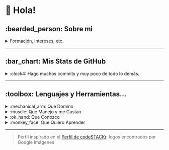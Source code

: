 # :wave: Hola!

<section>
  <h2>
    :bearded_person: Sobre mi
  </h2>
  <details>
    <summary> 
      Formación, intereses, etc. 
    </summary>
    <lu>
      <li>
        :robot: Soy estudiante de Pregrado de Ingenirería Civil en Computación con  Major en Sistemas Autónomos y Robóticos, y Minor de Profundidad en Automatización e Inteligencia Computacional(Area de Control y Automatización).
      </li>
      <li>
        :smiley_cat: Me encanta todo lo relacionado con ciencias de la computación y su implementación en problemas reales del dia a dia. 
      </li>
      <li>
        :mag_right: Busco oportunidades para aplicar todo lo que he aprendido sin importar la escala, industria o campo al cual se aplique.
      </li>
      <li>
        :dart: Mis objetivos para este 2020 son completar los cursos de mi semestre en la universidad y conseguir una práctica profesional para el 2021.
      </li>
      <li>
        :tada: Me encanta jugar Tennis, hacer ejercicio, cocinar sin lavar los platos, y jugar CATAN con amigos.
      </li>
    </lu>
  </details>
</section>

***

<section>
  <h2>
    :bar_chart: Mis Stats de GitHub
  </h2>
  <details>
    <summary>
      :clock4: Hago muchos commits y muy poco de todo lo demás.
    </summary>
    <img 
      alt="GitHub Stats"
      src="https://github-readme-stats.vercel.app/api?username=HenryBlairG&count_private=true&show_icons=true"
    />
  </details>
</section>

***

<section>
  <h2>
    :toolbox: Lenguajes y Herramientas...
  </h2>
  <details>
    <summary>
      :mechanical_arm: Que Domino
    </summary>
    <img 
      alt="Python"
      height=100px
      src="https://seeklogo.com/images/P/python-logo-A32636CAA3-seeklogo.com.png"
    />
    <img 
      alt="Terminal"
      height=100px
      src="https://camo.githubusercontent.com/bbfa2a5c01460358f6e1d761b08211d2be318447/687474703a2f2f656c656d656e746172792e696f2f696d616765732f646f63732f68756d616e2d696e746572666163652d67756964656c696e65732f69636f6e732f36342f7574696c69746965732d7465726d696e616c2e737667"
    />
    <img 
      alt="Git"
      height=100px
      src="https://raw.githubusercontent.com/github/explore/80688e429a7d4ef2fca1e82350fe8e3517d3494d/topics/git/git.png"
    />
    <img 
      alt="VS Code"
      height=100px
      src="https://raw.githubusercontent.com/github/explore/80688e429a7d4ef2fca1e82350fe8e3517d3494d/topics/visual-studio-code/visual-studio-code.png"
    />
    <img 
    alt="Colaboratory"
    height=100px
    src="https://colab.research.google.com/img/colab_favicon.ico"
    />
    <img 
    alt="Latex Overleaf"
    height=100px
    src="https://cdn.overleaf.com/img/ol-brand/overleaf_og_logo.png"
    />
  </details>
  <details>
    <summary>
      :muscle: Que Manejo y me Gustan
    </summary>
    <img 
      alt="Pytorch"
      height=100px
      src="https://static.nvidiagrid.net/ngc/containers/pytorch-logo-light.png"
    />
    <img 
      alt="Flask"
      height=100px
      src="https://codersera.com/blog/wp-content/uploads/2019/06/flask-1.png"
    />
    <img 
      alt="C"
      height=100px
      src="https://seeklogo.com/images/C/c-programming-language-logo-9B32D017B1-seeklogo.com.png"
    />
    <img 
      alt="C++"
      height=100px
      src="https://ourcodeworld.com/public-media/gallery/categorielogo-5a284afe1346e.png"
    />
    <img 
      alt="Arduino"
      height=100px
      src="https://cdn.iconscout.com/icon/free/png-256/arduino-4-569256.png"
    />
    <img 
      alt="Html"
      height=100px
      src="https://cdn.iconscout.com/icon/free/png-256/html5-40-1175193.png"
    />
    <img 
      alt="PostgreSQL"
      height=100px
      src="https://raw.githubusercontent.com/0install/0install.de-feeds/master/pgAdmin3.png"
    />
    <img 
      alt="MongoDB"
      height=100px
      src="https://infinapps.com/wp-content/uploads/2018/10/mongodb-logo.png"
    />
    <img 
      alt="Jupyter"
      height=100px
      src="https://miro.medium.com/max/1036/1*FogMIj4gYwp3fTHLZuwavQ.png"
    />
    <img 
      alt="EC2"
      height=100px
      src="https://cdn.iconscout.com/icon/free/png-256/aws-282739.png"
    />
    <img 
      alt="Heroku"
      height=100px
      src="https://cdn.iconscout.com/icon/free/png-256/heroku-5-569467.png"
    />
    <img 
      alt="Docker"
      height=100px
      src="https://d2eip9sf3oo6c2.cloudfront.net/tags/images/000/000/947/square_256/docker%282%29.png"
    />
    <img 
      alt="Inventor"
      height=100px
      src="https://www.symetri.com/media/1185/inventor-icon-128px-hd.png"
    />
    <img 
      alt="Fusion 360"
      height=100px
      src="https://i0.wp.com/damassets.autodesk.net/content/dam/autodesk/www/products/responsive-imagery/responsive-badges-free-trial/2020/fusion-360-icon-128px-hd.png"
    />
    <img 
      alt="OpenSCAD"
      height=100px
      src="https://static.macupdate.com/products/49511/l/openscad-logo.png"
    />
    <img 
      alt="DBDiagram.io"
      height=100px
      src="https://community.dbdiagram.io/uploads/default/original/1X/e74cdeee58b4327b87f9eac37493e349dce88050.png"
    />
  </details>
  <details>
    <summary>
      :ok_hand: Que Conozco
    </summary>
    <img 
      alt="TensorFlow"
      height=100px
      src="https://i1.wp.com/www.clubdetecnologia.net/wp-content/uploads/2017/11/tensorflow-logo.png"
    />
    <img 
      alt="NodeJs"
      height=100px
      src="https://d2eip9sf3oo6c2.cloudfront.net/tags/images/000/000/256/square_256/nodejslogo.png"
    />
    <img 
      alt="Javascript"
      height=100px
      src="https://cdn.iconscout.com/icon/free/png-128/javascript-1-225993.png"
    />
    <img 
      alt="CSS"
      height=100px
      src="https://cdn.iconscout.com/icon/free/png-256/css-131-722685.png"
    />
    <img 
      alt="Verilog y VHDL con Xilinx"
      height=100px
      src="https://user-images.githubusercontent.com/48672827/57464068-a2a35580-72ae-11e9-9d52-7cadbf0cb940.png"
    />
    <img 
      alt="Matlab"
      height=100px
      src="https://icons.iconarchive.com/icons/alecive/flatwoken/256/Apps-Matlab-icon.png"
    />
    <img 
      alt="Ruby"
      height=100px
      src="https://cdn.iconscout.com/icon/free/png-256/ruby-46-1175101.png"
    />
    <img 
      alt="Rails"
      height=100px
      src="https://findicons.com/files/icons/1607/ruby_on_rails/256/ror_logo.png"
    />
    <img 
      alt="PHP"
      height=100px
      src="https://3.bp.blogspot.com/-e6IQB8pglII/XJPv-knf5aI/AAAAAAAAJRA/GMaKgRLlKvs_CxVQdhYN4ffeN5XCIBq1ACK4BGAYYCw/s1600/logo%2Bphp%2Bicon.png"
    />
    <img 
      alt="Flutter"
      height=100px
      src="https://d2eip9sf3oo6c2.cloudfront.net/tags/images/000/001/245/square_256/flutterlogo.png"
    />
    <img 
      alt="Java"
      height=100px
      src="https://cdn.iconscout.com/icon/free/png-256/java-43-569305.png"
    />
    <img 
      alt="FaunaDB"
      height=100px
      src="https://res.cloudinary.com/practicaldev/image/fetch/s--vY70SUm5--/c_fill,f_auto,fl_progressive,h_320,q_auto,w_320/https://dev-to-uploads.s3.amazonaws.com/uploads/organization/profile_image/1138/b4bbd0bf-6889-462e-b694-663b1efd4efa.png"
    />
    <img 
      alt="G suite"
      height=100px
      src="https://assets.cloud.im/prod/ux1/images/logos/gsuite/gsuite-2x.png"
    />
  </details>
  <details>
    <summary>
      :monkey_face: Que Quiero Aprender
    </summary>
    <img 
      alt="C#"
      height=100px
      src="https://seeklogo.com/images/C/c-sharp-c-logo-02F17714BA-seeklogo.com.png"
    />
    <img 
      alt="Dart"
      height=100px
      src="https://d2eip9sf3oo6c2.cloudfront.net/tags/images/000/001/227/square_256/dart-logo.png"
    />
    <img 
      alt="AWS"
      height=100px
      src="https://iconarchive.com/download/i80410/uiconstock/socialmedia/AWS.ico"
    />
    <img 
      alt="Nginx"
      height=100px
      src="https://quiksite.com/wp-content/uploads/2016/09/Nginx-featured-logo.png"
    />
    <img 
      alt="ROS"
      height=100px
      src="https://www.theconstructsim.com/wp-content/uploads/2015/10/rosLarge.png"
    />
  </details>
</section>

***

> Perfil inspirado en el [Perfil de codeSTACKr](https://github.com/codeSTACKr/codeSTACKr/blob/master/README.md), logos encontrados por Google Imágenes